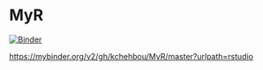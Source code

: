 # MyR
[![Binder](https://mybinder.org/badge_logo.svg)](https://mybinder.org/v2/gh/kchehbou/MyR/master?urlpath=rstudio)

https://mybinder.org/v2/gh/kchehbou/MyR/master?urlpath=rstudio
